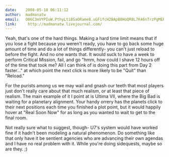 ```yaml
---
date:    2008-05-18 06:11:12
author:  madmanatw
email:   O06C3mVYPIuW.PthyLti8SaORame8.uGFifcH2BApB8HoQR8L7K46nTrzPgMERLw==
link:     http://madmanatw.livejournal.com/
---
```


Yeah, that's one of the hard things. Making a hard time limit means
that if you lose a fight because you weren't ready, you have to go
back some huge amount of time and do a lot of things differently- you
can't just reload to before the fight. And no one wants that. It would
suck to have a week to perform Critical Mission, fail, and go "hmm,
how could I shave 12 hours off of the time that took me? All I can
think of is doing this part from Day 2 faster..." at which point the
next click is more likely to be "Quit" than "Reload."

For the purists among us we may wail and gnash our teeth that most
players just don't really care about that much realism, or at least
that piece of realism. The main example of it I point at is Ultima
VII, where the Big Bad is waiting for a planetary alignment. Your
handy orrery has the planets click to their next positions each time
you finished a plot point, but it would happily hover at "Real Soon
Now" for as long as you wanted to wait to get to the final room.

Not really sure what to suggest, though- U7's system would have
worked fine if it hadn't been modeling a natural phenomenon. Do
something like that only have it be sentient agencies who are
advancing their own agendas and I have no real problem with it. While
you're doing sidequests, maybe so are they. ;)
